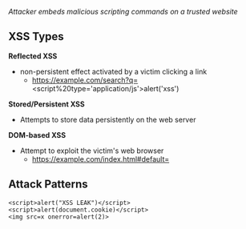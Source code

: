 *Attacker embeds malicious scripting commands on a trusted website*

## XSS Types

**Reflected XSS**
- non-persistent effect activated by a victim clicking a link
   - https://example.com/search?q=<script%20type='application/js'>alert('xss')</script>

**Stored/Persistent XSS**
- Attempts to store data persistently on the web server

**DOM-based XSS**
- Attempt to exploit the victim's web browser
   - https://example.com/index.html#default=<script>alert(document.cookie)</script>

## Attack Patterns

```
<script>alert("XSS LEAK")</script>
<script>alert(document.cookie)</script>
<img src=x onerror=alert(2)>
```
